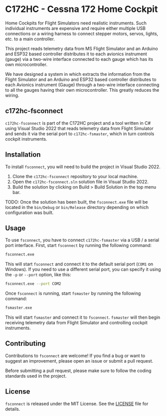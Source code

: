 # C172HC - Cessna 172 Home Cockpit

Home Cockpits for Flight Simulators need realistic instruments.
Such individual instruments are expensive and require either multiple USB connections or a wiring harness to connect stepper motors, servos, lights, etc. to a main controller.

This project reads telemetry data from MS Flight Simulator and an Arduino and ESP32 based controller distributes it to each avionics instrument (gauge) via a two-wire interface connected to each gauge which has its own microcontroller.

We have designed a system in which extracts the information from the Flight Simulator and an Arduino and ESP32 based controller distributes to each Avionics instrument (Gauge) through a two-wire interface connecting to all the gauges having their own microcontroller. This greatly reduces the wiring.

## c172hc-fsconnect

`c172hc-fsconnect` is part of the C172HC project and a tool written in C# using Visual Studio 2022 that reads telemetry data from Flight Simulator and sends it via the serial port to `c172hc-fsmaster`, which in turn controls cockpit instruments.

## Installation

To install `fsconnect`, you will need to build the project in Visual Studio 2022. 

1. Clone the `c172hc-fsconnect` repository to your local machine.
2. Open the `c172hc-fsconnect.sln` solution file in Visual Studio 2022.
3. Build the solution by clicking on Build > Build Solution in the top menu bar.

TODO: Once the solution has been built, the `fsconnect.exe` file will be located in the `bin/Debug` or `bin/Release` directory depending on which configuration was built.

## Usage

To use `fsconnect`, you have to connect `c172hc-fsmaster` via a USB / a serial port interface. First, start `fsconnect` by running the following command:

```sh
fsconnect.exe
```

This will start `fsconnect` and connect it to the default serial port (`COM1` on Windows). If you need to use a different serial port, you can specify it using the `-p` or `--port` option, like this:

```sh
fsconnect.exe --port COM2
```

Once `fsconnect` is running, start `fsmaster` by running the following command:

```sh
fsmaster.exe
```

This will start `fsmaster` and connect it to `fsconnect`. `fsmaster` will then begin receiving telemetry data from Flight Simulator and controlling cockpit instruments.

## Contributing

Contributions to `fsconnect` are welcome! If you find a bug or want to suggest an improvement, please open an issue or submit a pull request.

Before submitting a pull request, please make sure to follow the coding standards used in the project.

## License

`fsconnect` is released under the MIT License. See the [LICENSE](LICENSE) file for details.
